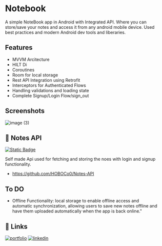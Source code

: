 

# Notebook

A simple NoteBook app in Android with Integrated API. Where you can store/save your notes and access it from any android mobile device. 
Used best practices and modern Android dev tools and liberaries. 


## Features

- MVVM Arcitecture
- HILT Di
- Coroutines 
- Room for local storage
- Rest API Integration using Retrofit
- Interceptors for Authenticated Flows
- Handling validations and loading state
- Complete Signup/Login Flow/sign_out

  
## Screenshots

![image (3)](https://github.com/user-attachments/assets/dbafbf51-7475-4193-b0c2-81183b83767a)


## 🔗 Notes API

[![Static Badge](https://img.shields.io/badge/Repo-Link-blue)](https://github.com/HOBOCo0/Notes-API/)

Self made Api used for fetching and storing the noes with   login and signup functionality.
  
- https://github.com/HOBOCo0/Notes-API

## To DO

- Offline Functionality: local storage to enable offline access and automatic synchronization, allowing users to save new notes offline and have them uploaded automatically when the app is back online."

## 🔗 Links

[![portfolio](https://img.shields.io/badge/my_portfolio-000?style=for-the-badge&logo=ko-fi&logoColor=white)](https://github.com/HOBOCo0)
[![linkedin](https://img.shields.io/badge/linkedin-0A66C2?style=for-the-badge&logo=linkedin&logoColor=white)](https://www.linkedin.com/in/aman-srivastava-129080201/)





